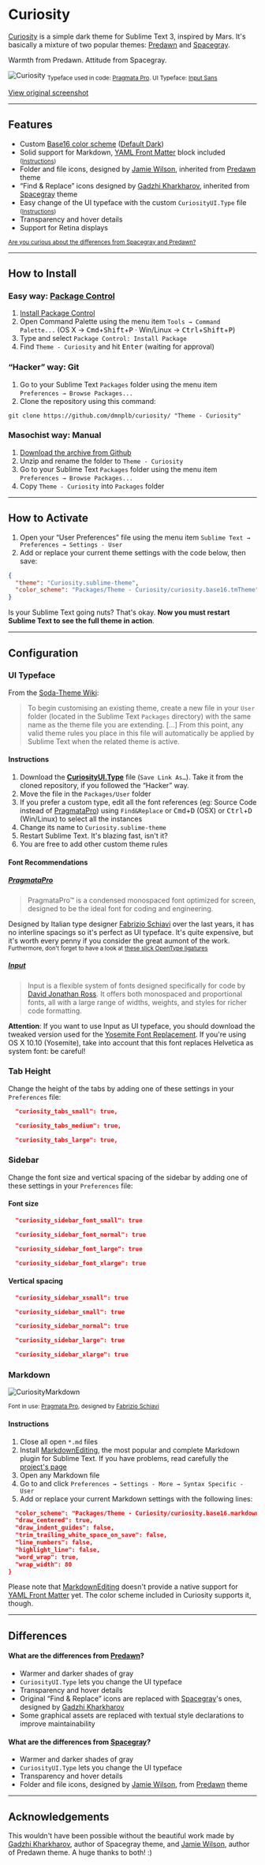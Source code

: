# Curiosity

[Curiosity](https://sublime.wbond.net/packages/Curiosity) is a simple dark theme for Sublime Text 3, inspired by Mars. It's basically a mixture of two popular themes: [Predawn](https://github.com/jamiewilson/predawn) and [Spacegray](https://github.com/kkga/spacegray).

Warmth from Predawn. Attitude from Spacegray.


![Curiosity](screenshots/curiosity_theme.png)
<sub>Typeface used in code: [Pragmata Pro](http://www.fsd.it/fonts/pragmatapro.htm). UI Typeface: [Input Sans](http://input.fontbureau.com)</sub>

[View original screenshot](https://raw.githubusercontent.com/dmnplb/curiosity/master/screenshots/curiosity_theme.png)

***

## Features

* Custom [Base16 color scheme](https://github.com/chriskempson/base16) ([Default Dark](http://chriskempson.github.io/base16/#default))
* Solid support for Markdown, [YAML Front Matter](http://jekyllrb.com/docs/frontmatter/) block included <small>([Instructions](#markdown-guide))</small>
* Folder and file icons, designed by [Jamie Wilson](http://jamiewilson.io), inherited from [Predawn](https://github.com/jamiewilson/predawn) theme
* “Find & Replace” icons designed by [Gadzhi Kharkharov](http://kkga.me), inherited from [Spacegray](https://github.com/kkga/spacegray) theme
* Easy change of the UI typeface with the custom `CuriosityUI.Type` file <small>([Instructions](#ui-typeface))</small>
* Transparency and hover details
* Support for Retina displays

<sub>[Are you curious about the differences from Spacegray and Predawn?](#differences)</sub>

***

## How to Install

### Easy way: [Package Control](https://packagecontrol.io)
1. [Install Package Control](https://packagecontrol.io/installation)
2. Open Command Palette using the menu item `Tools → Command Palette...` (OS X → <kbd>Cmd</kbd>+<kbd>Shift</kbd>+<kbd>P</kbd> · Win/Linux → <kbd>Ctrl</kbd>+<kbd>Shift</kbd>+<kbd>P</kbd>)
3. Type and select `Package Control: Install Package`
4. Find `Theme - Curiosity` and hit <kbd>Enter</kbd> (waiting for approval)

### “Hacker” way: Git
1. Go to your Sublime Text `Packages` folder using the menu item `Preferences → Browse Packages...`
2. Clone the repository using this command:
```shell
git clone https://github.com/dmnplb/curiosity/ "Theme - Curiosity"
```

### Masochist way: Manual 
1. [Download the archive from Github](https://github.com/dmnplb/curiosity/archive/master.zip)
2. Unzip and rename the folder to `Theme - Curiosity`
3. Go to your Sublime Text `Packages` folder using the menu item `Preferences → Browse Packages...`
4. Copy `Theme - Curiosity` into `Packages` folder

***

## How to Activate
1. Open your “User Preferences” file using the menu item `Sublime Text → Preferences → Settings - User`
2. Add or replace your current theme settings with the code below, then save:

```json
{
  "theme": "Curiosity.sublime-theme",
  "color_scheme": "Packages/Theme - Curiosity/curiosity.base16.tmTheme"
}
```

Is your Sublime Text going nuts? That's okay. **Now you must restart Sublime Text to see the full theme in action**.

***

## Configuration

### <a name="ui-typeface"></a>UI Typeface

From the [Soda-Theme Wiki](https://github.com/buymeasoda/soda-theme/wiki/Theme-customisation):
> To begin customising an existing theme, create a new file in your `User` folder (located in the Sublime Text `Packages` directory) with the same name as the theme file you are extending. […] 
From this point, any valid theme rules you place in this file will automatically be applied by Sublime Text when the related theme is active.

#### Instructions
1. Download the **[CuriosityUI.Type](https://github.com/dmnplb/curiosity/blob/master/CuriosityUI.Type.sublime-theme)** file (`Save Link As…`). Take it from the cloned repository, if you followed the “Hacker” way.
2. Move the file in the `Packages/User` folder
3. If you prefer a custom type, edit all the font references (eg: Source Code instead of [PragmataPro](http://www.fsd.it/fonts/pragmatapro.htm)) using `Find&Replace` or <kbd>Cmd</kbd>+<kbd>D</kbd> (OSX) or <kbd>Ctrl</kbd>+<kbd>D</kbd> (Win/Linux) to select all the instances
4. Change its name to `Curiosity.sublime-theme`
5. Restart Sublime Text. It's blazing fast, isn't it?
6. You are free to add other custom theme rules

#### Font Recommendations

##### [PragmataPro](http://www.fsd.it/fonts/pragmatapro.htm)
> PragmataPro™ is a condensed monospaced font optimized for screen, designed to be the ideal font for coding and engineering.

Designed by Italian type designer [Fabrizio Schiavi](http://www.fsd.it) over the last years, it has no interline spacings so it's perfect as UI typeface. It's quite expensive, but it's worth every penny if you consider the great aumont of the work. <small>Furthermore, don't forget to have a look at [these slick OpenType ligatures](http://www.fsd.it/fonts/pragmatapro/OpenType_features.png)</small>

##### [Input](http://input.fontbureau.com)
> Input is a flexible system of fonts designed specifically for code by [David Jonathan Ross](http://www.fontbureau.com/people/DavidJonathanRoss/). It offers both monospaced and proportional fonts, all with a large range of widths, weights, and styles for richer code formatting.

**Attention**: If you want to use Input as UI typeface, you should download the tweaked version used for the [Yosemite Font Replacement](http://input.fontbureau.com/systemfont/). If you're using OS X 10.10 (Yosemite), take into account that this font replaces Helvetica as system font: be careful!

### Tab Height

Change the height of the tabs by adding one of these settings in your `Preferences` file:
```json
  "curiosity_tabs_small": true,
```
```json
  "curiosity_tabs_medium": true,
```
```json
  "curiosity_tabs_large": true,
```

### Sidebar
Change the font size and vertical spacing of the sidebar by adding one of these settings in your `Preferences` file:

#### Font size

```json
  "curiosity_sidebar_font_small": true
```
```json
  "curiosity_sidebar_font_normal": true
```
```json
  "curiosity_sidebar_font_large": true
```
```json
  "curiosity_sidebar_font_xlarge": true
```

#### Vertical spacing

```json
  "curiosity_sidebar_xsmall": true
```
```json
  "curiosity_sidebar_small": true
```
```json
  "curiosity_sidebar_normal": true
```
```json
  "curiosity_sidebar_large": true
```
```json
  "curiosity_sidebar_xlarge": true
```

### <a name="markdown-guide"></a>Markdown

![CuriosityMarkdown](screenshots/curiosity_markdown.png)

<sub>Font in use: [Pragmata Pro](http://www.fsd.it/fonts/pragmatapro.htm), designed by [Fabrizio Schiavi](http://www.fsd.it)</sub>

#### Instructions
1. Close all open `*.md` files
2. Install [MarkdownEditing](https://github.com/SublimeText-Markdown/MarkdownEditing), the most popular and complete Markdown plugin for Sublime Text. If you have problems, read carefully the [project's page](https://github.com/SublimeText-Markdown/MarkdownEditing/blob/master/README.md)
3. Open any Markdown file
4. Go to and click `Preferences → Settings - More → Syntax Specific - User`
5. Add or replace your current Markdown settings with the following lines:

```json
  "color_scheme": "Packages/Theme - Curiosity/curiosity.base16.markdown.tmTheme",
  "draw_centered": true,
  "draw_indent_guides": false,
  "trim_trailing_white_space_on_save": false,
  "line_numbers": false,
  "highlight_line": false,
  "word_wrap": true,
  "wrap_width": 80
}
```

Please note that [MarkdownEditing](https://github.com/SublimeText-Markdown/MarkdownEditing) doesn't provide a native support for [YAML Front Matter](http://jekyllrb.com/docs/frontmatter/) yet. The color scheme included in Curiosity supports it, though.

***

## <a name="differences"></a>Differences

#### What are the differences from [Predawn](https://github.com/jamiewilson/predawn)?
* Warmer and darker shades of gray
* `CuriosityUI.Type` lets you change the UI typeface
* Transparency and hover details
* Original “Find & Replace” icons are replaced with [Spacegray](https://github.com/kkga/spacegray)'s ones, designed by [Gadzhi Kharkharov](http://kkga.me)
* Some graphical assets are replaced with textual style declarations to improve maintainability

#### What are the differences from [Spacegray](https://github.com/kkga/spacegray)?
* Warmer and darker shades of gray
* `CuriosityUI.Type` lets you change the UI typeface
* Transparency and hover details
* Folder and file icons, designed by [Jamie Wilson](http://jamiewilson.io), from [Predawn](https://github.com/jamiewilson/predawn) theme

***

## Acknowledgements
This wouldn't have been possible without the beautiful work made by [Gadzhi Kharkharov](http://kkga.me), author of Spacegray theme, and [Jamie Wilson](http://jamiewilson.io), author of Predawn theme. A huge thanks to both! :)
